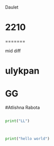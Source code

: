 Daulet
# 2210


=======

mid diff 

# ulykpan
# GG 
#Atlishna Rabota





```python

print("LL")



print("hello world")


```
